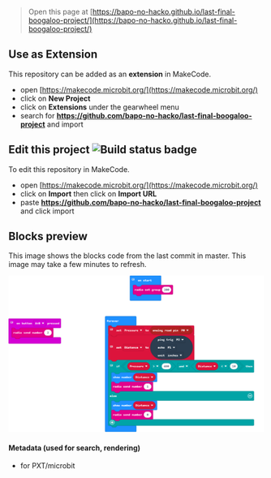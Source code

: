 
> Open this page at [https://bapo-no-hacko.github.io/last-final-boogaloo-project/](https://bapo-no-hacko.github.io/last-final-boogaloo-project/)

## Use as Extension

This repository can be added as an **extension** in MakeCode.

* open [https://makecode.microbit.org/](https://makecode.microbit.org/)
* click on **New Project**
* click on **Extensions** under the gearwheel menu
* search for **https://github.com/bapo-no-hacko/last-final-boogaloo-project** and import

## Edit this project ![Build status badge](https://github.com/bapo-no-hacko/last-final-boogaloo-project/workflows/MakeCode/badge.svg)

To edit this repository in MakeCode.

* open [https://makecode.microbit.org/](https://makecode.microbit.org/)
* click on **Import** then click on **Import URL**
* paste **https://github.com/bapo-no-hacko/last-final-boogaloo-project** and click import

## Blocks preview

This image shows the blocks code from the last commit in master.
This image may take a few minutes to refresh.

![A rendered view of the blocks](https://github.com/bapo-no-hacko/last-final-boogaloo-project/raw/master/.github/makecode/blocks.png)

#### Metadata (used for search, rendering)

* for PXT/microbit
<script src="https://makecode.com/gh-pages-embed.js"></script><script>makeCodeRender("{{ site.makecode.home_url }}", "{{ site.github.owner_name }}/{{ site.github.repository_name }}");</script>
